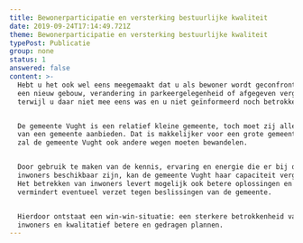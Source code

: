 ```yaml
---
title: Bewonerparticipatie en versterking bestuurlijke kwaliteit
date: 2019-09-24T17:14:49.721Z
theme: Bewonerparticipatie en versterking bestuurlijke kwaliteit
typePost: Publicatie
group: none
status: 1
answered: false
content: >-
  Hebt u het ook wel eens meegemaakt dat u als bewoner wordt geconfronteerd met
  een nieuw gebouw, verandering in parkeergelegenheid of afgegeven vergunning,
  terwijl u daar niet mee eens was en u niet geïnformeerd noch betrokken was?


  De gemeente Vught is een relatief kleine gemeente, toch moet zij alle diensten
  van een gemeente aanbieden. Dat is makkelijker voor een grote gemeente, dus
  zal de gemeente Vught ook andere wegen moeten bewandelen.


  Door gebruik te maken van de kennis, ervaring en energie die er bij de eigen
  inwoners beschikbaar zijn, kan de gemeente Vught haar capaciteit vergroten.
  Het betrekken van inwoners levert mogelijk ook betere oplossingen en
  vermindert eventueel verzet tegen beslissingen van de gemeente. 


  Hierdoor ontstaat een win-win-situatie: een sterkere betrokkenheid van de
  inwoners en kwalitatief betere en gedragen plannen.
---
```


